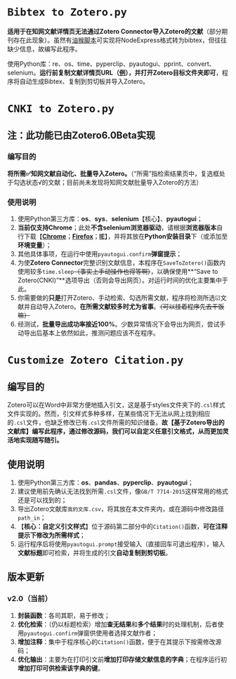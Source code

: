 # `Bibtex to Zotero.py`

**适用于在知网文献详情页无法通过Zotero Connector导入Zotero的文献**（部分期刊存在此现象）。虽然有[油猴脚本](https://greasyfork.org/zh-CN/scripts/393305-%E7%9F%A5%E7%BD%91-%E5%8F%82%E8%80%83%E6%96%87%E7%8C%AE-bibtex)可实现将NodeExpress格式转为bibtex，但往往缺少信息，故编写此程序。

使用Python库：re、os、time、pyperclip、pyautogui、pprint、convert、selenium。**运行前复制文献详情页URL（[例](https://kns.cnki.net/kcms/detail/detail.aspx?dbcode=CJFD&dbname=CJFD2005&filename=ZGSJ2005S1006&uniplatform=NZKPT&v=qCniU69B0sacew3JfcvC1dbAYKgsbW4k2_3U6v-heGugt6kJJEmibrds1mt_tkL6)），并打开Zotero目标文件夹即可**，程序将自动生成Bibtex、复制到剪切板并导入Zotero。

# `CNKI to Zotero.py`

## 注：此功能已由Zotero6.0Beta实现

### 编写目的

**将所需:white_check_mark:知网文献自动化、批量导入Zotero。**（“所需”指检索结果页中，复选框处于勾选状态√的文献；目前尚未发现将知网文献批量导入Zotero的方法）

### 使用说明

1. 使用Python第三方库：**os**、**sys**、**selenium**【核心】、**pyautogui**；
2. **当前仅支持Chrome**；此处**不含selenium浏览器驱动**，请根据**浏览器版本**自行下载【[**Chrome**](http://chromedriver.storage.googleapis.com/index.html)；[**Firefox**](https://github.com/mozilla/geckodriver/releases/)；[**IE**](http://selenium-release.storage.googleapis.com/index.html)】，并将其放在**Python安装目录**下（或添加至**环境变量**）；
3. 其他具体事项，在运行中使用`pyautogui.confirm`**弹窗提示**；
4. 为使**Zotero Connector**完整识别文献信息，本程序在`SaveToZotero()`函数内使用较多`time.sleep`~~（事实上手动操作也得等啊）~~，以确保使用**“Save to Zotero(CNKI)”**选项导出（否则会导出网页）。对运行时间的优化主要集中于此。
5. 你需要做的**只是**打开Zotero、手动检索、勾选所需文献，程序将检测所选☑文献并自动导入Zotero。**在所需文献较多时尤为省事**。~~（可以挂着程序先去干饭嘛）~~
6. 经测试，**批量导出成功率接近100%**。少数异常情况下会导出为网页，尝试手动导出后基本上依然如此，推测问题应该不在程序。

# `Customize Zotero Citation.py`

## 编写目的

Zotero可以在Word中非常方便地插入引文，这是基于styles文件夹下的`.csl`样式文件实现的。然而，引文样式多种多样，在某些情况下无法从网上找到相应的`.csl`文件，也缺乏修改已有`.csl`文件所需的知识储备。**故【基于Zotero导出的文献库】编写此程序，通过修改源码，我们可以自定义任意引文格式，从而更加灵活地实现随写随引。**

## 使用说明

1. 使用Python第三方库：**os**、**pandas**、**pyperclip**、**pyautogui**；
2. 建议使用前先确认无法找到所需`.csl`文件，像`GB/T 7714-2015`这样常用的格式还是可以找到的；
3. 导出Zotero文献库`我的文库.csv`，将其放在本文件夹内，或在源码中修改路径`path_in`；
4. 【**核心：自定义引文样式**】位于源码第二部分中的`Citation()`函数，**可在注释提示下修改为所需样式**；
5. 运行程序后将使用`pyautogui.prompt`接受输入（直接回车可退出程序），输入**文献标题**即可检索，并将生成的引文**自动复制到剪切板**。

## 版本更新

### v2.0（当前）

1. **封装函数**：各司其职，易于修改；
2. **优化检索**：（仍以标题检索）增加**查无结果**和**多个结果**时的处理机制，后者使用`pyautogui.confirm`弹窗供使用者选择文献作者；
3. **增加注释**：集中于程序核心的`Citation()`函数，便于在其提示下按需修改源码；
4. **优化输出**：主要为在打印引文前**增加打印存储文献信息的字典**；在程序运行初**增加打印可供检索该字典的键**。